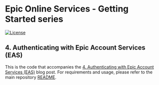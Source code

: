 # Epic Online Services - Getting Started series

[![License](https://img.shields.io/github/license/mashape/apistatus.svg)](../../LICENSE)

## 4. Authenticating with Epic Account Services (EAS)

This is the code that accompanies the [4. Authenticating with Epic Account Services (EAS)](https://dev.epicgames.com/news/player-authentication-with-epic-account-services-eas) blog post.
For requirements and usage, please refer to the main repository [README](../../README.md).